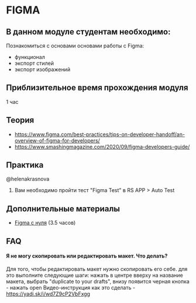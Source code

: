 # FIGMA
## В данном модуле студентам необходимо:
Познакомиться с основами основами работы с Figma:
- функционал 
- экспорт стилей
- экспорт изображений

## Приблизительное время прохождения модуля
1 час

## Теория 
- https://www.figma.com/best-practices/tips-on-developer-handoff/an-overview-of-figma-for-developers/ 
- https://www.smashingmagazine.com/2020/09/figma-developers-guide/

## Практика
@helenakrasnova
1.  Вам необходимо пройти тест "Figma Test" в RS APP > Auto Test

## Дополнительные материалы
- [Figma с нуля](https://www.youtube.com/watch?v=z6mlqOGmjQQ&feature=youtu.be) (3.5 часов)


## FAQ
#### Я не могу скопировать или редактировать макет. Что делать?
Для того, чтобы редактировать макет нужно скопировать его себе. для это выполните следующие шаги:
нажать в центре вверху на название макета, выбрать "duplicate to your drafts", внизу появится черная кнопка - нажать open
Видео-инструкция как это сделать - https://yadi.sk/i/wd7Z9cP2VbFxgg

